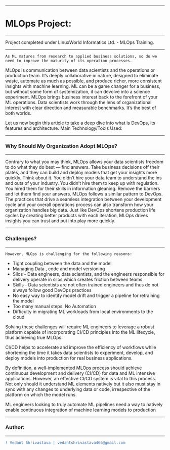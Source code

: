 __________________________________________________________________________________________________________________
# MLOps Project:
__________________________________________________________________________________________________________________
Project completed under LinuxWorld Informatics Ltd. - MLOps Training.
_________________________________________________________________________________________________________________
`As ML matures from research to applied business solutions, so do we need to improve the maturity of its operation processes.`

MLOps is communication between data scientists and the operations or production team. It’s deeply collaborative in nature, designed to eliminate waste, automate as much as possible, and produce richer, more consistent insights with machine learning. ML can be a game changer for a business, but without some form of systemization, it can devolve into a science experiment.
MLOps brings business interest back to the forefront of your ML operations. Data scientists work through the lens of organizational interest with clear direction and measurable benchmarks. It’s the best of both worlds.

Let us now begin this article to take a deep dive into what is DevOps, its features and architecture. Main Technology/Tools Used:
_________________________________________________________________________________________________________________
### Why Should My Organization Adopt MLOps?
________________________________________________________________________________________________________________
Contrary to what you may think, MLOps allows your data scientists freedom to do what they do best — find answers. Take business decisions off their plates, and they can build and deploy models that get your insights more quickly.
Think about it. You didn’t hire your data team to understand the ins and outs of your industry. You didn’t hire them to keep up with regulation. You hired them for their skills in information gleaning. Remove the barriers and let them find your answers.
MLOps follows a similar pattern to DevOps. The practices that drive a seamless integration between your development cycle and your overall operations process can also transform how your organization handles big data. Just like DevOps shortens production life cycles by creating better products with each iteration, MLOps drives insights you can trust and put into play more quickly.
_________________________________________________________________________________________________________________
### Challenges?
_________________________________________________________________________________________________________________
`However, MLOps is challenging for the following reasons:`

- Tight coupling between the data and the model
- Managing Data , code and model versioning
- Silos  - Data engineers, data scientists, and the engineers responsible for delivery operate in silos which creates friction between teams
- Skills - Data scientists are not often trained engineers and thus do not always follow good DevOps practices
- No easy way to identify model drift and trigger a pipeline for retraining the model
- Too many manual steps. No Automation
- Difficulty in migrating ML workloads from local environments to the cloud

Solving these challenges will require ML engineers to leverage a robust platform capable of incorporating CI/CD principles into the ML lifecycle, thus achieving true MLOps.

CI/CD helps to accelerate and improve the efficiency of workflows while shortening the time it takes data scientists to experiment, develop, and deploy models into production for real business applications.

By definition, a well-implemented MLOps process should achieve continuous development and delivery (CI/CD) for data and ML intensive applications. However, an effective CI/CD system is vital to this process. Not only should it understand ML elements natively but it also must stay in sync with any changes to underlying data or code, irrespective of the platform on which the model runs.

ML engineers looking to truly automate ML pipelines need a way to natively enable continuous integration of machine learning models to production
________________________________________________________________________________________________________________
### Author:
----------------------------------
```diff
! Vedant Shrivastava | vedantshrivastava466@gmail.com
```
